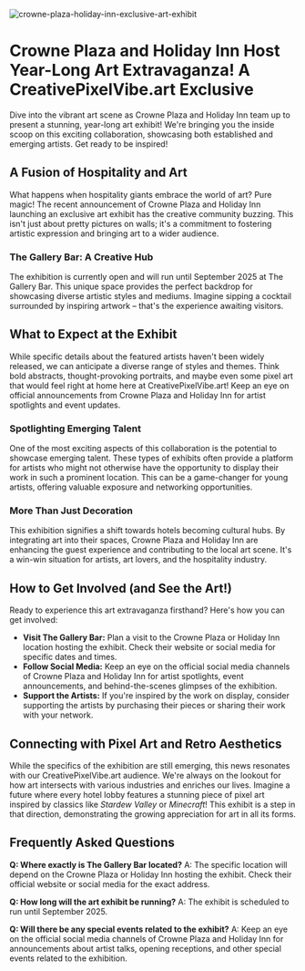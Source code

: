 ![crowne-plaza-holiday-inn-exclusive-art-exhibit](https://images.pexels.com/photos/20985240/pexels-photo-20985240.jpeg?auto=compress&cs=tinysrgb&fit=crop&h=627&w=1200)

# Crowne Plaza and Holiday Inn Host Year-Long Art Extravaganza! A CreativePixelVibe.art Exclusive

Dive into the vibrant art scene as Crowne Plaza and Holiday Inn team up to present a stunning, year-long art exhibit! We're bringing you the inside scoop on this exciting collaboration, showcasing both established and emerging artists. Get ready to be inspired!

## A Fusion of Hospitality and Art

What happens when hospitality giants embrace the world of art? Pure magic! The recent announcement of Crowne Plaza and Holiday Inn launching an exclusive art exhibit has the creative community buzzing. This isn't just about pretty pictures on walls; it's a commitment to fostering artistic expression and bringing art to a wider audience.

### The Gallery Bar: A Creative Hub

The exhibition is currently open and will run until September 2025 at The Gallery Bar. This unique space provides the perfect backdrop for showcasing diverse artistic styles and mediums. Imagine sipping a cocktail surrounded by inspiring artwork – that's the experience awaiting visitors.

## What to Expect at the Exhibit

While specific details about the featured artists haven't been widely released, we can anticipate a diverse range of styles and themes. Think bold abstracts, thought-provoking portraits, and maybe even some pixel art that would feel right at home here at CreativePixelVibe.art! Keep an eye on official announcements from Crowne Plaza and Holiday Inn for artist spotlights and event updates.

### Spotlighting Emerging Talent

One of the most exciting aspects of this collaboration is the potential to showcase emerging talent. These types of exhibits often provide a platform for artists who might not otherwise have the opportunity to display their work in such a prominent location. This can be a game-changer for young artists, offering valuable exposure and networking opportunities.

### More Than Just Decoration

This exhibition signifies a shift towards hotels becoming cultural hubs. By integrating art into their spaces, Crowne Plaza and Holiday Inn are enhancing the guest experience and contributing to the local art scene. It's a win-win situation for artists, art lovers, and the hospitality industry.

## How to Get Involved (and See the Art!) 

Ready to experience this art extravaganza firsthand? Here's how you can get involved:

*   **Visit The Gallery Bar:** Plan a visit to the Crowne Plaza or Holiday Inn location hosting the exhibit. Check their website or social media for specific dates and times. 
*   **Follow Social Media:** Keep an eye on the official social media channels of Crowne Plaza and Holiday Inn for artist spotlights, event announcements, and behind-the-scenes glimpses of the exhibition.
*   **Support the Artists:** If you're inspired by the work on display, consider supporting the artists by purchasing their pieces or sharing their work with your network.

## Connecting with Pixel Art and Retro Aesthetics

While the specifics of the exhibition are still emerging, this news resonates with our CreativePixelVibe.art audience. We're always on the lookout for how art intersects with various industries and enriches our lives. Imagine a future where every hotel lobby features a stunning piece of pixel art inspired by classics like *Stardew Valley* or *Minecraft*! This exhibit is a step in that direction, demonstrating the growing appreciation for art in all its forms.

## Frequently Asked Questions

**Q: Where exactly is The Gallery Bar located?**
A: The specific location will depend on the Crowne Plaza or Holiday Inn hosting the exhibit. Check their official website or social media for the exact address.

**Q: How long will the art exhibit be running?**
A: The exhibit is scheduled to run until September 2025.

**Q: Will there be any special events related to the exhibit?**
A: Keep an eye on the official social media channels of Crowne Plaza and Holiday Inn for announcements about artist talks, opening receptions, and other special events related to the exhibition.
